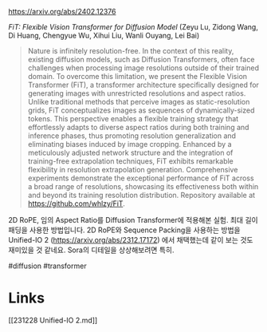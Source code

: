 https://arxiv.org/abs/2402.12376

*FiT: Flexible Vision Transformer for Diffusion Model* (Zeyu Lu, Zidong Wang, Di Huang, Chengyue Wu, Xihui Liu, Wanli Ouyang, Lei Bai)

> Nature is infinitely resolution-free. In the context of this reality, existing diffusion models, such as Diffusion Transformers, often face challenges when processing image resolutions outside of their trained domain. To overcome this limitation, we present the Flexible Vision Transformer (FiT), a transformer architecture specifically designed for generating images with unrestricted resolutions and aspect ratios. Unlike traditional methods that perceive images as static-resolution grids, FiT conceptualizes images as sequences of dynamically-sized tokens. This perspective enables a flexible training strategy that effortlessly adapts to diverse aspect ratios during both training and inference phases, thus promoting resolution generalization and eliminating biases induced by image cropping. Enhanced by a meticulously adjusted network structure and the integration of training-free extrapolation techniques, FiT exhibits remarkable flexibility in resolution extrapolation generation. Comprehensive experiments demonstrate the exceptional performance of FiT across a broad range of resolutions, showcasing its effectiveness both within and beyond its training resolution distribution. Repository available at https://github.com/whlzy/FiT.

2D RoPE, 임의 Aspect Ratio를 Diffusion Transformer에 적용해본 실험. 최대 길이 패딩을 사용한 방법입니다. 2D RoPE와 Sequence Packing을 사용하는 방법을 Unified-IO 2 (https://arxiv.org/abs/2312.17172) 에서 채택했는데 같이 보는 것도 재미있을 것 같네요. Sora의 디테일을 상상해보려면 특히.

#diffusion #transformer

# Links

[[231228 Unified-IO 2.md]]